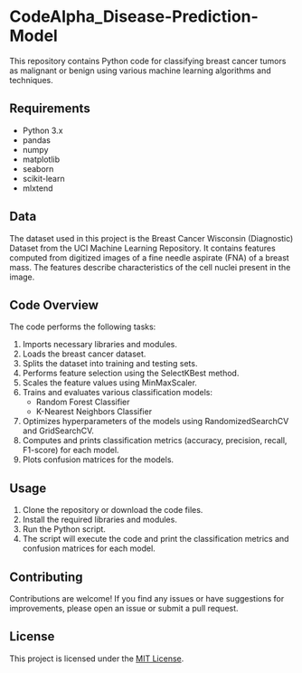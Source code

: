 # CodeAlpha_Disease-Prediction-Model

This repository contains Python code for classifying breast cancer tumors as malignant or benign using various machine learning algorithms and techniques.

## Requirements

- Python 3.x
- pandas
- numpy
- matplotlib
- seaborn
- scikit-learn
- mlxtend

## Data

The dataset used in this project is the Breast Cancer Wisconsin (Diagnostic) Dataset from the UCI Machine Learning Repository. It contains features computed from digitized images of a fine needle aspirate (FNA) of a breast mass. The features describe characteristics of the cell nuclei present in the image.

## Code Overview

The code performs the following tasks:

1. Imports necessary libraries and modules.
2. Loads the breast cancer dataset.
3. Splits the dataset into training and testing sets.
4. Performs feature selection using the SelectKBest method.
5. Scales the feature values using MinMaxScaler.
6. Trains and evaluates various classification models:
   - Random Forest Classifier
   - K-Nearest Neighbors Classifier
7. Optimizes hyperparameters of the models using RandomizedSearchCV and GridSearchCV.
8. Computes and prints classification metrics (accuracy, precision, recall, F1-score) for each model.
9. Plots confusion matrices for the models.

## Usage

1. Clone the repository or download the code files.
2. Install the required libraries and modules.
3. Run the Python script.
4. The script will execute the code and print the classification metrics and confusion matrices for each model.

## Contributing

Contributions are welcome! If you find any issues or have suggestions for improvements, please open an issue or submit a pull request.

## License

This project is licensed under the [MIT License](LICENSE).

